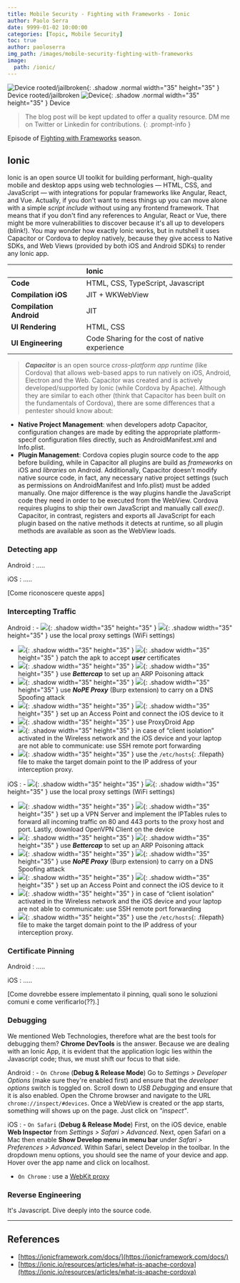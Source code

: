 ```yaml
---
title: Mobile Security - Fighting with Frameworks - Ionic
author: Paolo Serra
date: 9999-01-02 10:00:00
categories: [Topic, Mobile Security]
toc: true
author: paoloserra
img_path: /images/mobile-security-fighting-with-frameworks
image:
  path: /ionic/
---
```


![Device rooted/jailbroken](device_rooted.png){: .shadow .normal width="35" height="35" }    Device rooted/jailbroken
![Device](device.png){: .shadow .normal width="35" height="35" }    Device

> The blog post will be kept updated to offer a quality resource. DM me on Twitter or Linkedin for contributions.
{: .prompt-info }

Episode of [Fighting with Frameworks](/posts/mobile-security-fighting-with-frameworks/) season.


## Ionic

Ionic is an open source UI toolkit for building performant, high-quality mobile and desktop apps using web technologies — HTML, CSS, and JavaScript — with integrations for popular frameworks like Angular, React, and Vue. Actually, if you don't want to mess things up you can move alone with a simple *script include* without using any frontend framework. That means that if you don't find any references to Angular, React or Vue, there might be more vulnerabilities to discover because it's all up to developers (blink!).  You may wonder how exactly Ionic works, but in nutshell it uses Capacitor or Cordova to deploy natively, because they give access to Native SDKs, and Web Views (provided by both iOS and Android SDKs) to render any Ionic app. 

|                                           | Ionic                                                    |
|:------------------------------|:-----------------------------------------|
|**Code**                             |HTML, CSS, TypeScript, Javascript    |
|**Compilation iOS**          |JIT + WKWebView                              |
|**Compilation Android**  |JIT                                                        |
|**UI Rendering**               |HTML, CSS                                           |
|**UI Engineering**             |Code Sharing for the cost of native experience   |

>***Capacitor*** is an open source *cross-platform app runtime* (like Cordova) that allows web-based apps to run natively on iOS, Android, Electron and the Web. Capacitor was created and is actively developed/supported by Ionic (while Cordova by Apache). Although they are similar to each other (think that Capacitor has been built on the fundamentals of Cordova), there are some differences that a pentester should know about:
- **Native Project Management**: when developers adotp Capacitor, configuration changes are made by editing the appropriate platform-specif configuration files directly, such as AndroidManifest.xml and Info.plist. 
- **Plugin Management**: Cordova copies plugin source code to the app before building, while in Capacitor all plugins are build as *frameworks*  on iOS and *libraries* on Android. Additionally, Capacitor doesn't modify native source code, in fact, any necessary native project settings (such as permissions on AndroidManifest and Info.plist) must be added manually. One major difference is the way plugins handle the JavaScript code they need in order to be executed from the WebView. Cordova requires plugins to ship their own JavaScript and manually call *exec()*. Capacitor, in contrast, registers and exports all JavaScript for each plugin based on the native methods it detects at runtime, so all plugin methods are available as soon as the WebView loads.

### Detecting app

Android
: .....

iOS
: .....

[Come riconoscere queste apps]

### Intercepting Traffic

Android
: - ![](device_rooted.png){: .shadow width="35" height="35" } ![](device.png){: .shadow width="35" height="35" }  use the local proxy settings (WiFi settings)
- ![](device_rooted.png){: .shadow width="35" height="35" } ![](device.png){: .shadow width="35" height="35" }  patch the apk to accept ***user*** certificates
- ![](device_rooted.png){: .shadow width="35" height="35" } ![](device.png){: .shadow width="35" height="35" }  use ***Bettercap*** to set up an ARP Poisoning attack
- ![](device_rooted.png){: .shadow width="35" height="35" } ![](device.png){: .shadow width="35" height="35" }  use ***NoPE Proxy*** (Burp extension) to carry on a DNS Spoofing attack
- ![](device_rooted.png){: .shadow width="35" height="35" } ![](device.png){: .shadow width="35" height="35" }  set up an Access Point and connect the iOS device to it
- ![](device_rooted.png){: .shadow width="35" height="35" }  use ProxyDroid App
- ![](device_rooted.png){: .shadow width="35" height="35" }  in case of “client isolation” activated in the Wireless network and the iOS device and your laptop are not able to communicate: use SSH remote port forwarding
- ![](device_rooted.png){: .shadow width="35" height="35" } use the `/etc/hosts`{: .filepath} file to make the target domain point to the IP address of your interception proxy.


iOS
: - ![](device_rooted.png){: .shadow width="35" height="35" } ![](device.png){: .shadow width="35" height="35" }  use the local proxy settings (WiFi settings)
- ![](device_rooted.png){: .shadow width="35" height="35" } ![](device.png){: .shadow width="35" height="35" }  set up a VPN Server and implement the IPTables rules to forward all incoming traffic on 80 and 443 ports to the proxy host and port. Lastly, download OpenVPN Client on the device
- ![](device_rooted.png){: .shadow width="35" height="35" } ![](device.png){: .shadow width="35" height="35" }  use ***Bettercap*** to set up an ARP Poisoning attack
- ![](device_rooted.png){: .shadow width="35" height="35" } ![](device.png){: .shadow width="35" height="35" }  use ***NoPE Proxy*** (Burp extension) to carry on a DNS Spoofing attack
- ![](device_rooted.png){: .shadow width="35" height="35" } ![](device.png){: .shadow width="35" height="35" }  set up an Access Point and connect the iOS device to it
- ![](device_rooted.png){: .shadow width="35" height="35" }  in case of “client isolation” activated in the Wireless network and the iOS device and your laptop are not able to communicate: use SSH remote port forwarding
- ![](device_rooted.png){: .shadow width="35" height="35" } use the `/etc/hosts`{: .filepath} file to make the target domain point to the IP address of your interception proxy.

### Certificate Pinning

Android
: .....

iOS
: .....

[Come dovrebbe essere implementato il pinning, quali sono le soluzioni comuni e come verificarlo(??).]

### Debugging
We mentioned Web Technologies, therefore what are the best tools for debugging them? **Chrome DevTools** is the answer. Because we are dealing with an Ionic App, it is evident that the application logic lies within the Javascript code; thus, we must shift our focus to that side. 

Android
: - `On Chrome` (**Debug & Release Mode**) Go to *Settings > Developer Options* (make sure they're enabled first) and ensure that the *developer options* switch is toggled on. Scroll down to *USB Debugging* and ensure that it is also enabled. Open the Chrome browser and navigate to the URL `chrome://inspect/#devices`. Once a WebView is created or the app starts, something will shows up on the page. Just click on *"inspect"*.

iOS
: - `On Safari` (**Debug & Release Mode**) First, on the iOS device, enable **Web Inspector** from *Settings > Safari > Advanced*. Next, open Safari on a Mac then enable **Show Develop menu in menu bar** under *Safari > Preferences > Advanced*. Within Safari, select Develop in the toolbar. In the dropdown menu options, you should see the name of your device and app. Hover over the app name and click on localhost.
- `On Chrome` : use a [WebKit proxy](https://github.com/google/ios-webkit-debug-proxy)


### Reverse Engineering
 
 It's Javascript. Dive deeply into the source code.

---
## References

- [https://ionicframework.com/docs/](https://ionicframework.com/docs/)
- [https://ionic.io/resources/articles/what-is-apache-cordova](https://ionic.io/resources/articles/what-is-apache-cordova)